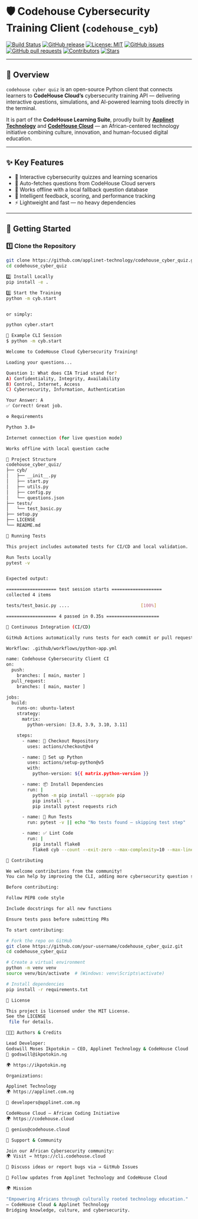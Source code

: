 # 🛡️ Codehouse Cybersecurity Training Client (`codehouse_cyb`)

[![Build Status](https://github.com/applinet-technology/codehouse_cyber_quiz/actions/workflows/python-app.yml/badge.svg)](https://github.com/applinet-technology/codehouse_cyber_quiz/actions)
[![GitHub release](https://img.shields.io/github/v/release/applinet-technology/codehouse_cyber_quiz?color=brightgreen&label=version)](https://github.com/applinet-technology/codehouse_cyber_quiz/releases)
[![License: MIT](https://img.shields.io/badge/License-MIT-blue.svg)](LICENSE)
[![GitHub issues](https://img.shields.io/github/issues/applinet-technology/codehouse_cyber_quiz)](https://github.com/applinet-technology/codehouse_cyber_quiz/issues)
[![GitHub pull requests](https://img.shields.io/github/issues-pr/applinet-technology/codehouse_cyber_quiz)](https://github.com/applinet-technology/codehouse_cyber_quiz/pulls)
[![Contributors](https://img.shields.io/github/contributors/applinet-technology/codehouse_cyber_quiz)](https://github.com/applinet-technology/codehouse_cyber_quiz/graphs/contributors)
[![Stars](https://img.shields.io/github/stars/applinet-technology/codehouse_cyber_quiz?style=social)](https://github.com/applinet-technology/codehouse_cyber_quiz/stargazers)

---

## 📘 Overview

`codehouse cyber quiz` is an open-source Python client that connects learners to **CodeHouse Cloud’s** cybersecurity training API — delivering interactive questions, simulations, and AI-powered learning tools directly in the terminal.

It is part of the **CodeHouse Learning Suite**, proudly built by **[Applinet Technology](https://applinet.com.ng)** and **[CodeHouse Cloud](https://codehouse.cloud)** — an African-centered technology initiative combining culture, innovation, and human-focused digital education.

---

## ✨ Key Features

- 🧠 Interactive cybersecurity quizzes and learning scenarios  
- 🔄 Auto-fetches questions from CodeHouse Cloud servers  
- 💾 Works offline with a local fallback question database  
- 🧮 Intelligent feedback, scoring, and performance tracking  
- ⚡ Lightweight and fast — no heavy dependencies  

---

## 🚀 Getting Started

### 1️⃣ Clone the Repository

```bash
git clone https://github.com/applinet-technology/codehouse_cyber_quiz.git
cd codehouse_cyber_quiz

2️⃣ Install Locally
pip install -e .

3️⃣ Start the Training
python -m cyb.start


or simply:

python cyber.start

🧩 Example CLI Session
$ python -m cyb.start

Welcome to CodeHouse Cloud Cybersecurity Training!

Loading your questions...

Question 1: What does CIA Triad stand for?
A) Confidentiality, Integrity, Availability
B) Control, Internet, Access
C) Cybersecurity, Information, Authentication

Your Answer: A
✅ Correct! Great job.

⚙️ Requirements

Python 3.8+

Internet connection (for live question mode)

Works offline with local question cache

🧱 Project Structure
codehouse_cyber_quiz/
├── cyb/
│   ├── __init__.py
│   ├── start.py
│   ├── utils.py
│   ├── config.py
│   └── questions.json
├── tests/
│   └── test_basic.py
├── setup.py
├── LICENSE
└── README.md

🧪 Running Tests

This project includes automated tests for CI/CD and local validation.

Run Tests Locally
pytest -v


Expected output:

=================== test session starts ===================
collected 4 items

tests/test_basic.py ....                           [100%]

=================== 4 passed in 0.35s ====================

🧰 Continuous Integration (CI/CD)

GitHub Actions automatically runs tests for each commit or pull request.

Workflow: .github/workflows/python-app.yml

name: Codehouse Cybersecurity Client CI
on:
  push:
    branches: [ main, master ]
  pull_request:
    branches: [ main, master ]

jobs:
  build:
    runs-on: ubuntu-latest
    strategy:
      matrix:
        python-version: [3.8, 3.9, 3.10, 3.11]

    steps:
      - name: 🧩 Checkout Repository
        uses: actions/checkout@v4

      - name: 🐍 Set up Python
        uses: actions/setup-python@v5
        with:
          python-version: ${{ matrix.python-version }}

      - name: 📦 Install Dependencies
        run: |
          python -m pip install --upgrade pip
          pip install -e .
          pip install pytest requests rich

      - name: 🧪 Run Tests
        run: pytest -v || echo "No tests found — skipping test step"

      - name: ✅ Lint Code
        run: |
          pip install flake8
          flake8 cyb --count --exit-zero --max-complexity=10 --max-line-length=120 --statistics

🤝 Contributing

We welcome contributions from the community!
You can help by improving the CLI, adding more cybersecurity question sets, or enhancing the offline engine.

Before contributing:

Follow PEP8 code style

Include docstrings for all new functions

Ensure tests pass before submitting PRs

To start contributing:

# Fork the repo on GitHub
git clone https://github.com/your-username/codehouse_cyber_quiz.git
cd codehouse_cyber_quiz

# Create a virtual environment
python -m venv venv
source venv/bin/activate  # (Windows: venv\Scripts\activate)

# Install dependencies
pip install -r requirements.txt

🧾 License

This project is licensed under the MIT License.
See the LICENSE
 file for details.

👨🏽‍💻 Authors & Credits

Lead Developer:
Godswill Moses Ikpotokin — CEO, Applinet Technology & CodeHouse Cloud
📧 godswill@ikpotokin.ng

🌍 https://ikpotokin.ng

Organizations:

Applinet Technology
🌍 https://applinet.com.ng

📧 developers@applinet.com.ng

CodeHouse Cloud — African Coding Initiative
🌍 https://codehouse.cloud

📧 genius@codehouse.cloud

💬 Support & Community

Join our African Cybersecurity community:
🌍 Visit → https://cli.codehouse.cloud

💬 Discuss ideas or report bugs via → GitHub Issues

📢 Follow updates from Applinet Technology and CodeHouse Cloud

🌍 Mission

"Empowering Africans through culturally rooted technology education."
— CodeHouse Cloud & Applinet Technology
Bridging knowledge, culture, and cybersecurity.